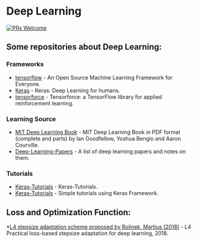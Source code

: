 # Deep Learning

[![PRs Welcome](https://img.shields.io/badge/PRs-welcome-brightgreen.svg?style=flat-square)](http://makeapullrequest.com)


## Some repositories about Deep Learning:

### Frameworks
* [tensorflow](https://github.com/tensorflow/tensorflow) - An Open Source Machine Learning Framework for Everyone.
* [Keras](https://github.com/keras-team/keras) - Keras: Deep Learning for humans.
* [tensorforce](https://github.com/tensorforce/tensorforce) - Tensorforce: a TensorFlow library for applied reinforcement learning.


### Learning Source
* [MIT Deep Learning Book](https://github.com/janishar/mit-deep-learning-book-pdf) - MIT Deep Learning Book in PDF format (complete and parts) by Ian Goodfellow, Yoshua Bengio and Aaron Courville.
* [Deep-Learning-Papers](https://github.com/loliverhennigh/Deep-Learning-Papers) - A list of deep learning papers and notes on them.

### Tutorials
* [Keras-Tutorials](https://github.com/xingkongliang/Keras-Tutorials) - Keras-Tutorials.
* [Keras-Tutorials](https://github.com/tgjeon/Keras-Tutorials) - Simple tutorials using Keras Framework.

## Loss and Optimization Function:
*[L4 stepsize adaptation scheme proposed by Rolinek, Martius (2018)](https://github.com/danielegrattarola/keras-l4) - L4 Practical loss-based stepsize adaptation for deep learning, 2018.
